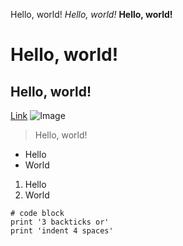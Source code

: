 Hello, world!
_Hello, world!_
__Hello, world!__
# Hello, world!
## Hello, world!
[Link](http://a.com)
![Image](http://url/a.png)
> Hello, world!
- Hello
- World
1. Hello
2. World
```
# code block
print '3 backticks or'
print 'indent 4 spaces'
```
